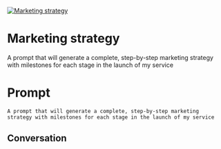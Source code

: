 
[![Marketing strategy](https://flow-prompt-covers.s3.us-west-1.amazonaws.com/icon/Lofi/i13.png)]()
# Marketing strategy 
A prompt that will generate a complete, step-by-step marketing strategy with milestones for each stage in the launch of my service

# Prompt

```
A prompt that will generate a complete, step-by-step marketing strategy with milestones for each stage in the launch of my service
```

## Conversation





